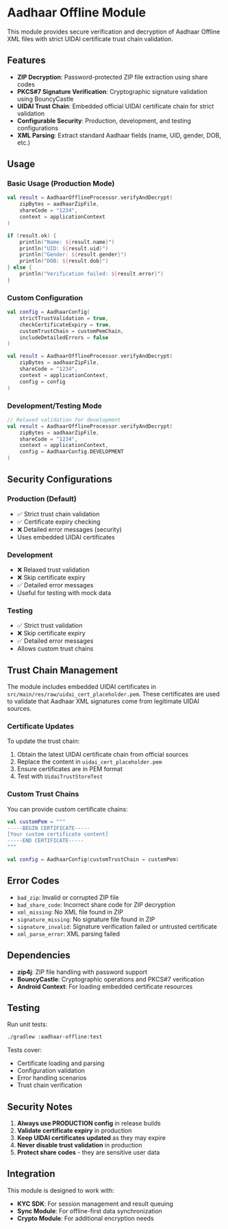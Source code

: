 # Aadhaar Offline Module

This module provides secure verification and decryption of Aadhaar Offline XML files with strict UIDAI certificate trust chain validation.

## Features

- **ZIP Decryption**: Password-protected ZIP file extraction using share codes
- **PKCS#7 Signature Verification**: Cryptographic signature validation using BouncyCastle
- **UIDAI Trust Chain**: Embedded official UIDAI certificate chain for strict validation
- **Configurable Security**: Production, development, and testing configurations
- **XML Parsing**: Extract standard Aadhaar fields (name, UID, gender, DOB, etc.)

## Usage

### Basic Usage (Production Mode)

```kotlin
val result = AadhaarOfflineProcessor.verifyAndDecrypt(
    zipBytes = aadhaarZipFile,
    shareCode = "1234",
    context = applicationContext
)

if (result.ok) {
    println("Name: ${result.name}")
    println("UID: ${result.uid}")
    println("Gender: ${result.gender}")
    println("DOB: ${result.dob}")
} else {
    println("Verification failed: ${result.error}")
}
```

### Custom Configuration

```kotlin
val config = AadhaarConfig(
    strictTrustValidation = true,
    checkCertificateExpiry = true,
    customTrustChain = customPemChain,
    includeDetailedErrors = false
)

val result = AadhaarOfflineProcessor.verifyAndDecrypt(
    zipBytes = aadhaarZipFile,
    shareCode = "1234",
    context = applicationContext,
    config = config
)
```

### Development/Testing Mode

```kotlin
// Relaxed validation for development
val result = AadhaarOfflineProcessor.verifyAndDecrypt(
    zipBytes = aadhaarZipFile,
    shareCode = "1234",
    context = applicationContext,
    config = AadhaarConfig.DEVELOPMENT
)
```

## Security Configurations

### Production (Default)
- ✅ Strict trust chain validation
- ✅ Certificate expiry checking
- ❌ Detailed error messages (security)
- Uses embedded UIDAI certificates

### Development
- ❌ Relaxed trust validation
- ❌ Skip certificate expiry
- ✅ Detailed error messages
- Useful for testing with mock data

### Testing
- ✅ Strict trust validation
- ❌ Skip certificate expiry
- ✅ Detailed error messages
- Allows custom trust chains

## Trust Chain Management

The module includes embedded UIDAI certificates in `src/main/res/raw/uidai_cert_placeholder.pem`. These certificates are used to validate that Aadhaar XML signatures come from legitimate UIDAI sources.

### Certificate Updates

To update the trust chain:

1. Obtain the latest UIDAI certificate chain from official sources
2. Replace the content in `uidai_cert_placeholder.pem`
3. Ensure certificates are in PEM format
4. Test with `UidaiTrustStoreTest`

### Custom Trust Chains

You can provide custom certificate chains:

```kotlin
val customPem = """
-----BEGIN CERTIFICATE-----
[Your custom certificate content]
-----END CERTIFICATE-----
"""

val config = AadhaarConfig(customTrustChain = customPem)
```

## Error Codes

- `bad_zip`: Invalid or corrupted ZIP file
- `bad_share_code`: Incorrect share code for ZIP decryption
- `xml_missing`: No XML file found in ZIP
- `signature_missing`: No signature file found in ZIP
- `signature_invalid`: Signature verification failed or untrusted certificate
- `xml_parse_error`: XML parsing failed

## Dependencies

- **zip4j**: ZIP file handling with password support
- **BouncyCastle**: Cryptographic operations and PKCS#7 verification
- **Android Context**: For loading embedded certificate resources

## Testing

Run unit tests:
```bash
./gradlew :aadhaar-offline:test
```

Tests cover:
- Certificate loading and parsing
- Configuration validation
- Error handling scenarios
- Trust chain verification

## Security Notes

1. **Always use PRODUCTION config** in release builds
2. **Validate certificate expiry** in production
3. **Keep UIDAI certificates updated** as they may expire
4. **Never disable trust validation** in production
5. **Protect share codes** - they are sensitive user data

## Integration

This module is designed to work with:
- **KYC SDK**: For session management and result queuing
- **Sync Module**: For offline-first data synchronization
- **Crypto Module**: For additional encryption needs